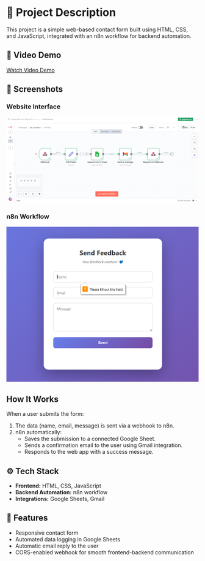 # 📝 Project Description

This project is a simple web-based contact form built using HTML, CSS, and JavaScript, integrated with an n8n workflow for backend automation.

## 🎥 Video Demo

[Watch Video Demo](https://your-video-link-here.com)

## 📸 Screenshots

### Website Interface
![Contact Form Screenshot](./My_workflow_Screenshot.png)

### n8n Workflow
![n8n Workflow Screenshot](./website_Screenshot.png)

## How It Works

When a user submits the form:

1. The data (name, email, message) is sent via a webhook to n8n.
2. n8n automatically:
   * Saves the submission to a connected Google Sheet.
   * Sends a confirmation email to the user using Gmail integration.
   * Responds to the web app with a success message.

## ⚙️ Tech Stack

* **Frontend:** HTML, CSS, JavaScript
* **Backend Automation:** n8n workflow
* **Integrations:** Google Sheets, Gmail

## 🚀 Features

* Responsive contact form
* Automated data logging in Google Sheets
* Automatic email reply to the user
* CORS-enabled webhook for smooth frontend-backend communication
